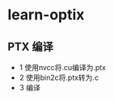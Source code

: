 # learn-optix

## PTX 编译
[](https://developer.nvidia.com/blog/building-cuda-applications-cmake/)
[](https://forums.developer.nvidia.com/t/simple-ptx-shader-optix-7/165303/6?u=jingyu.xiong)
[](https://github.com/robertmaynard/code-samples/blob/master/posts/cmake_ptx/CMakeLists.txt)

- 1 使用nvcc将.cu编译为.ptx
- 2 使用bin2c将.ptx转为.c
- 3 编译

